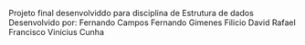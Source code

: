 Projeto final desenvolviddo para disciplina de Estrutura de dados
Desenvolvido por:
Fernando Campos
Fernando Gimenes
Filicio David
Rafael Francisco
Vinicius Cunha
